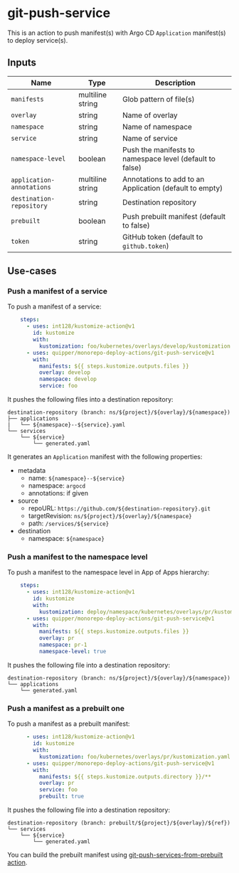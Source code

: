 # git-push-service

This is an action to push manifest(s) with Argo CD `Application` manifest(s) to deploy service(s).


## Inputs

Name | Type | Description
-----|------|------------
`manifests` | multiline string | Glob pattern of file(s)
`overlay` | string | Name of overlay
`namespace` | string | Name of namespace
`service` | string | Name of service
`namespace-level` | boolean | Push the manifests to namespace level (default to false)
`application-annotations` | multiline string | Annotations to add to an Application (default to empty)
`destination-repository` | string | Destination repository
`prebuilt` | boolean | Push prebuilt manifest (default to false)
`token` | string | GitHub token (default to `github.token`)


## Use-cases

### Push a manifest of a service

To push a manifest of a service:

```yaml
    steps:
      - uses: int128/kustomize-action@v1
        id: kustomize
        with:
          kustomization: foo/kubernetes/overlays/develop/kustomization.yaml
      - uses: quipper/monorepo-deploy-actions/git-push-service@v1
        with:
          manifests: ${{ steps.kustomize.outputs.files }}
          overlay: develop
          namespace: develop
          service: foo
```

It pushes the following files into a destination repository:

```
destination-repository (branch: ns/${project}/${overlay}/${namespace})
├── applications
|   └── ${namespace}--${service}.yaml
└── services
    └── ${service}
        └── generated.yaml
```

It generates an `Application` manifest with the following properties:

- metadata
  - name: `${namespace}--${service}`
  - namespace: `argocd`
  - annotations: if given
- source
  - repoURL: `https://github.com/${destination-repository}.git`
  - targetRevision: `ns/${project}/${overlay}/${namespace}`
  - path: `/services/${service}`
- destination
  - namespace: `${namespace}`


### Push a manifest to the namespace level

To push a manifest to the namespace level in App of Apps hierarchy:

```yaml
    steps:
      - uses: int128/kustomize-action@v1
        id: kustomize
        with:
          kustomization: deploy/namespace/kubernetes/overlays/pr/kustomization.yaml
      - uses: quipper/monorepo-deploy-actions/git-push-service@v1
        with:
          manifests: ${{ steps.kustomize.outputs.files }}
          overlay: pr
          namespace: pr-1
          namespace-level: true
```

It pushes the following file into a destination repository:

```
destination-repository (branch: ns/${project}/${overlay}/${namespace})
└── applications
    └── generated.yaml
```


### Push a manifest as a prebuilt one

To push a manifest as a prebuilt manifest:

```yaml
      - uses: int128/kustomize-action@v1
        id: kustomize
        with:
          kustomization: foo/kubernetes/overlays/pr/kustomization.yaml
      - uses: quipper/monorepo-deploy-actions/git-push-service@v1
        with:
          manifests: ${{ steps.kustomize.outputs.directory }}/**
          overlay: pr
          service: foo
          prebuilt: true
```

It pushes the following file into a destination repository:

```
destination-repository (branch: prebuilt/${project}/${overlay}/${ref})
└── services
    └── ${service}
        └── generated.yaml
```

You can build the prebuilt manifest using [git-push-services-from-prebuilt action](../git-push-services-from-prebuilt).
